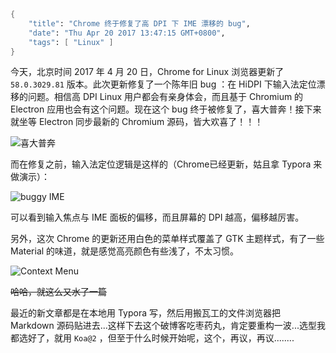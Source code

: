 ```meta
{
    "title": "Chrome 终于修复了高 DPI 下 IME 漂移的 bug",
    "date": "Thu Apr 20 2017 13:47:15 GMT+0800",
    "tags": [ "Linux" ]
}
```

今天，北京时间 2017 年 4 月 20 日，Chrome for Linux 浏览器更新了 `58.0.3029.81` 版本。此次更新修复了一个陈年旧 bug ：在 HiDPI 下输入法定位漂移的问题。相信高 DPI Linux 用户都会有亲身体会，而且基于 Chromium 的 Electron 应用也会有这个问题。现在这个 bug 终于被修复了，喜大普奔！接下来就坐等 Electron 同步最新的 Chromium 源码，皆大欢喜了！！！

![喜大普奔](https://rocka.me/static/img/877509-20170420135244352-1206956544.png)

而在修复之前，输入法定位逻辑是这样的（Chrome已经更新，姑且拿 Typora 来做演示）：

![buggy IME](https://rocka.me/static/img/877509-20170420140245087-1106572292.png)

可以看到输入焦点与 IME 面板的偏移，而且屏幕的 DPI 越高，偏移越厉害。

另外，这次 Chrome 的更新还用白色的菜单样式覆盖了 GTK 主题样式，有了一些 Material 的味道，就是感觉高亮颜色有些浅了，不太习惯。

![Context Menu](https://rocka.me/static/img/877509-20170420140623868-1733743167.png)

~~哈哈，就这么又水了一篇~~

最近的新文章都是在本地用 Typora 写，然后用搬瓦工的文件浏览器把 Markdown 源码贴进去...这样下去这个破博客吃枣药丸，肯定要重构一波...选型我都选好了，就用 `Koa@2` ，但至于什么时候开始呢，这个，再议，再议........


